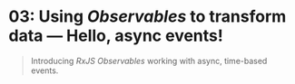 # 03: Using *Observables* to transform data &mdash; Hello, async events!
> Introducing *RxJS Observables* working with async, time-based events.

